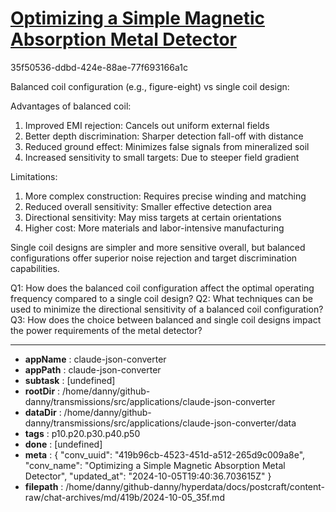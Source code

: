 # [Optimizing a Simple Magnetic Absorption Metal Detector](https://claude.ai/chat/419b96cb-4523-451d-a512-265d9c009a8e)

35f50536-ddbd-424e-88ae-77f693166a1c

 Balanced coil configuration (e.g., figure-eight) vs single coil design:

Advantages of balanced coil:
1. Improved EMI rejection: Cancels out uniform external fields
2. Better depth discrimination: Sharper detection fall-off with distance
3. Reduced ground effect: Minimizes false signals from mineralized soil
4. Increased sensitivity to small targets: Due to steeper field gradient

Limitations:
1. More complex construction: Requires precise winding and matching
2. Reduced overall sensitivity: Smaller effective detection area
3. Directional sensitivity: May miss targets at certain orientations
4. Higher cost: More materials and labor-intensive manufacturing

Single coil designs are simpler and more sensitive overall, but balanced configurations offer superior noise rejection and target discrimination capabilities.

Q1: How does the balanced coil configuration affect the optimal operating frequency compared to a single coil design?
Q2: What techniques can be used to minimize the directional sensitivity of a balanced coil configuration?
Q3: How does the choice between balanced and single coil designs impact the power requirements of the metal detector?

---

* **appName** : claude-json-converter
* **appPath** : claude-json-converter
* **subtask** : [undefined]
* **rootDir** : /home/danny/github-danny/transmissions/src/applications/claude-json-converter
* **dataDir** : /home/danny/github-danny/transmissions/src/applications/claude-json-converter/data
* **tags** : p10.p20.p30.p40.p50
* **done** : [undefined]
* **meta** : {
  "conv_uuid": "419b96cb-4523-451d-a512-265d9c009a8e",
  "conv_name": "Optimizing a Simple Magnetic Absorption Metal Detector",
  "updated_at": "2024-10-05T19:40:36.703615Z"
}
* **filepath** : /home/danny/github-danny/hyperdata/docs/postcraft/content-raw/chat-archives/md/419b/2024-10-05_35f.md